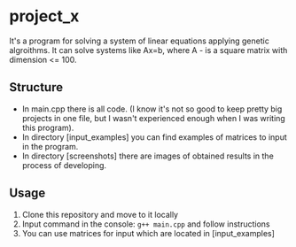 # project_x
It's a program for solving a system of linear equations applying genetic algroithms. It can solve systems like Ax=b, where A - is a square matrix with dimension <= 100.

## Structure
* In main.cpp there is all code. (I know it's not so good to keep pretty big projects in one file, but I wasn't experienced enough when I was writing this program).
* In directory [input_examples] you can find examples of matrices to input in the program.
* In directory [screenshots] there are images of obtained results in the process of developing.

## Usage
1. Clone this repository and move to it locally
2. Input command in the console: `g++ main.cpp` and follow instructions
3. You can use matrices for input which are located in [input_examples]

